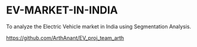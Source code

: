 # EV-MARKET-IN-INDIA
To analyze the Electric Vehicle market in India using Segmentation Analysis.

https://github.com/ArthAnant/EV_proj_team_arth


